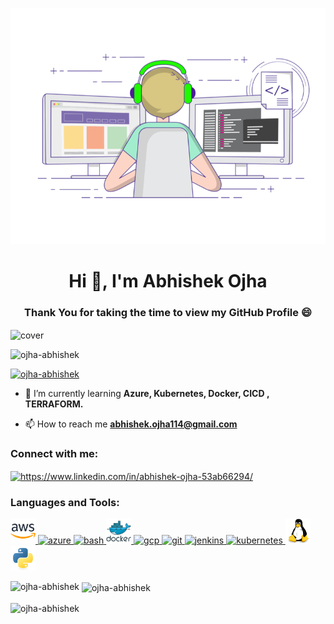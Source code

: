 ![logo](https://github.com/Ojha-abhishek/Ojha-abhishek/blob/main/git.gif)
<h1 align="center">Hi 👋, I'm Abhishek Ojha</h1>
<h3 align="center">Thank You for taking the time to view my GitHub Profile 😄</h3>

<img align="center" alt="cover" width="100%" height = "250px" src="https://www.google.com/url?sa=i&url=https%3A%2F%2Fgithub.com%2Frudrabarad%2FGifs&psig=AOvVaw1dY9fzOCbCT3sQd4wwmwAF&ust=1713799909843000&source=images&cd=vfe&opi=89978449&ved=0CBEQjRxqFwoTCKjq7bXQ04UDFQAAAAAdAAAAABAE">
</div>

<p align="left"> <img src="https://komarev.com/ghpvc/?username=ojha-abhishek&label=Profile%20views&color=0e75b6&style=flat" alt="ojha-abhishek" /> </p>

<p align="left"> <a href="https://github.com/ryo-ma/github-profile-trophy"><img src="https://github-profile-trophy.vercel.app/?username=ojha-abhishek" alt="ojha-abhishek" /></a> </p>

- 🌱 I’m currently learning **Azure, Kubernetes, Docker, CICD , TERRAFORM.**

- 📫 How to reach me **abhishek.ojha114@gmail.com**

<h3 align="left">Connect with me:</h3>
<p align="left">
<a href="https://linkedin.com/in/https://www.linkedin.com/in/abhishek-ojha-53ab66294/" target="blank"><img align="center" src="https://raw.githubusercontent.com/rahuldkjain/github-profile-readme-generator/master/src/images/icons/Social/linked-in-alt.svg" alt="https://www.linkedin.com/in/abhishek-ojha-53ab66294/" height="30" width="40" /></a>
</p>

<h3 align="left">Languages and Tools:</h3>
<p align="left"> <a href="https://aws.amazon.com" target="_blank" rel="noreferrer"> <img src="https://raw.githubusercontent.com/devicons/devicon/master/icons/amazonwebservices/amazonwebservices-original-wordmark.svg" alt="aws" width="40" height="40"/> </a> <a href="https://azure.microsoft.com/en-in/" target="_blank" rel="noreferrer"> <img src="https://www.vectorlogo.zone/logos/microsoft_azure/microsoft_azure-icon.svg" alt="azure" width="40" height="40"/> </a> <a href="https://www.gnu.org/software/bash/" target="_blank" rel="noreferrer"> <img src="https://www.vectorlogo.zone/logos/gnu_bash/gnu_bash-icon.svg" alt="bash" width="40" height="40"/> </a> <a href="https://www.docker.com/" target="_blank" rel="noreferrer"> <img src="https://raw.githubusercontent.com/devicons/devicon/master/icons/docker/docker-original-wordmark.svg" alt="docker" width="40" height="40"/> </a> <a href="https://cloud.google.com" target="_blank" rel="noreferrer"> <img src="https://www.vectorlogo.zone/logos/google_cloud/google_cloud-icon.svg" alt="gcp" width="40" height="40"/> </a> <a href="https://git-scm.com/" target="_blank" rel="noreferrer"> <img src="https://www.vectorlogo.zone/logos/git-scm/git-scm-icon.svg" alt="git" width="40" height="40"/> </a> <a href="https://www.jenkins.io" target="_blank" rel="noreferrer"> <img src="https://www.vectorlogo.zone/logos/jenkins/jenkins-icon.svg" alt="jenkins" width="40" height="40"/> </a> <a href="https://kubernetes.io" target="_blank" rel="noreferrer"> <img src="https://www.vectorlogo.zone/logos/kubernetes/kubernetes-icon.svg" alt="kubernetes" width="40" height="40"/> </a> <a href="https://www.linux.org/" target="_blank" rel="noreferrer"> <img src="https://raw.githubusercontent.com/devicons/devicon/master/icons/linux/linux-original.svg" alt="linux" width="40" height="40"/> </a> <a href="https://www.python.org" target="_blank" rel="noreferrer"> <img src="https://raw.githubusercontent.com/devicons/devicon/master/icons/python/python-original.svg" alt="python" width="40" height="40"/> </a> </p>

<p><img align="left" src="https://github-readme-stats.vercel.app/api/top-langs?username=ojha-abhishek&show_icons=true&locale=en&layout=compact" alt="ojha-abhishek" /></p>

<p>&nbsp;<img align="center" src="https://github-readme-stats.vercel.app/api?username=ojha-abhishek&show_icons=true&locale=en" alt="ojha-abhishek" /></p>

<p><img align="center" src="https://github-readme-streak-stats.herokuapp.com/?user=ojha-abhishek&" alt="ojha-abhishek" /></p>

